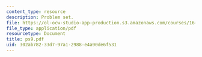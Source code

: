 ```yaml
---
content_type: resource
description: Problem set.
file: https://ol-ocw-studio-app-production.s3.amazonaws.com/courses/16-30-estimation-and-control-of-aerospace-systems-spring-2004/302ab78233d797a12988e4a90de6f531_ps9.pdf
file_type: application/pdf
resourcetype: Document
title: ps9.pdf
uid: 302ab782-33d7-97a1-2988-e4a90de6f531
---
```

